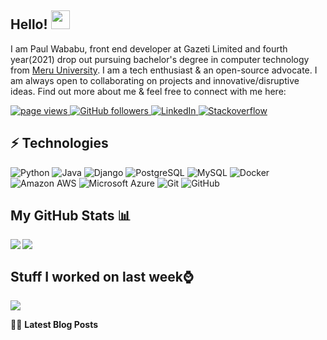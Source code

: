 ## Hello! <img src="https://raw.githubusercontent.com/paulodhiambo/paulodhiambo/master/wave.gif" width="30px">

I am Paul Wababu, front end developer at Gazeti Limited and fourth year(2021) drop out pursuing bachelor's degree in computer technology from [Meru University](https://www.must.ac.ke/). I am a tech enthusiast & an open-source advocate. I am always open to collaborating on projects and innovative/disruptive ideas. Find out more about me & feel free to connect with me here:

<p align="left">
  <a href="https://github.com/paulwababu/paulodhiambo">
    <img src="https://visitor-badge.laobi.icu/badge?page_id=paulodhiambo.paulodhiambo" alt="page views" />
  </a>
  <a href="https://github.com/paulwababu?tab=followers">
    <img alt="GitHub followers" src="https://img.shields.io/github/followers/paulodhiambo?color=green&logo=github">
  </a>
  <a href="https://www.linkedin.com/in/paul-wababu-660b511a7/">
    <img alt="LinkedIn" src="https://img.shields.io/badge/LinkedIn-0077B5?logo=linkedin&logoColor=white">
  </a>
  <a href="https://stackoverflow.com/users/13397423/paulsaul">
    <img alt="Stackoverflow" src="https://img.shields.io/badge/Stack_Overflow-FE7A16?logo=stack-overflow&logoColor=white">
  </a>
</p>


## ⚡ Technologies

![Python](https://img.shields.io/badge/-Python-black?style=flat-square&logo=Python)
![Java](https://img.shields.io/badge/-java-E34A86?style=flat-square&logo=java)
![Django](https://img.shields.io/badge/-django-E34A86?style=flat-square&logo=django)
![PostgreSQL](https://img.shields.io/badge/-PostgreSQL-336791?style=flat-square&logo=postgresql)
![MySQL](https://img.shields.io/badge/-MySQL-black?style=flat-square&logo=mysql)
![Docker](https://img.shields.io/badge/-Docker-black?style=flat-square&logo=docker)
![Amazon AWS](https://img.shields.io/badge/Amazon%20AWS-232F3E?style=flat-square&logo=amazon-aws)
![Microsoft Azure](https://img.shields.io/badge/Microsoft%20Azure-232F7E?style=flat-square&logo=microsoft-azure)
![Git](https://img.shields.io/badge/-Git-black?style=flat-square&logo=git)
![GitHub](https://img.shields.io/badge/-GitHub-181717?style=flat-square&logo=github)

## My GitHub Stats 📊
<a href="https://github.com/anuraghazra/github-readme-stats">
<img align="left" src="https://github-readme-stats.vercel.app/api?username=paulwababu&count_private=true&show_icons=true" />
</a>
<a href="https://github.com/anuraghazra/convoychat">
<img align="center" src="https://github-readme-stats.vercel.app/api/top-langs/?username=paulwababu" />
</a>

<br>

## Stuff I worked on last week⌚
<a href="https://github.com/anuraghazra/github-readme-stats">
<img align="center" src="https://github-readme-stats.vercel.app/api/wakatime?username=@paulwababu&compact=True"/>
</a>

📕📜 **Latest Blog Posts**
<!-- BLOG-POST-LIST:START -->
<!--- [How to create Django REST APIs](https://dev.to/paulodhiambo/how-to-create-django-rest-apis-150m)
- [Getting started with Spring Boot and Docker](https://dev.to/paulodhiambo/getting-started-with-spring-boot-and-docker-32hl)
- [How to upload files to Amazon S3 in Spring Boot](https://dev.to/paulodhiambo/how-to-upload-files-to-amazon-s3-in-spring-boot-2p40)
- [Python Generators](https://dev.to/paulodhiambo/python-generators-36eo)-->
<!-- BLOG-POST-LIST:END -->
